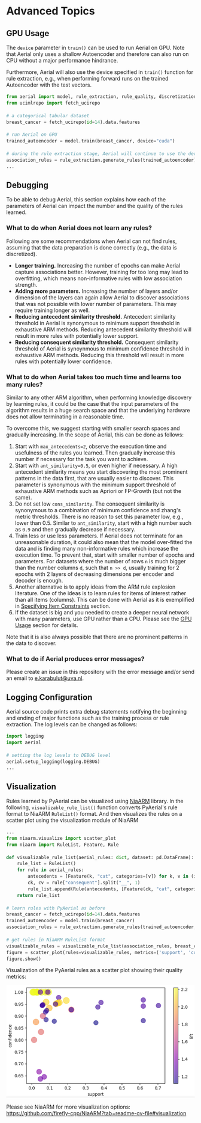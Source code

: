 # Advanced Topics

## GPU Usage

The `device` parameter in `train()` can be used to run Aerial on GPU. Note that Aerial only uses a shallow Autoencoder and therefore can also run on CPU without a major performance hindrance.

Furthermore, Aerial will also use the device specified in `train()` function for rule extraction, e.g., when performing forward runs on the trained Autoencoder with the test vectors.

```python
from aerial import model, rule_extraction, rule_quality, discretization
from ucimlrepo import fetch_ucirepo

# a categorical tabular dataset
breast_cancer = fetch_ucirepo(id=14).data.features

# run Aerial on GPU
trained_autoencoder = model.train(breast_cancer, device="cuda")

# during the rule extraction stage, Aerial will continue to use the device specified above
association_rules = rule_extraction.generate_rules(trained_autoencoder)
...
```

## Debugging

To be able to debug Aerial, this section explains how each of the parameters of Aerial can impact the number and the quality of the rules learned.

### What to do when Aerial does not learn any rules?

Following are some recommendations when Aerial can not find rules, assuming that the data preparation is done correctly (e.g., the data is discretized).

- **Longer training.** Increasing the number of epochs can make Aerial capture associations better. However, training for too long may lead to overfitting, which means non-informative rules with low association strength.
- **Adding more parameters.** Increasing the number of layers and/or dimension of the layers can again allow Aerial to discover associations that was not possible with lower number of parameters. This may require training longer as well.
- **Reducing antecedent similarity threshold.** Antecedent similarity threshold in Aerial is synonymous to minimum support threshold in exhaustive ARM methods. Reducing antecedent similarity threshold will result in more rules with potentially lower support.
- **Reducing consequent similarity threshold.** Consequent similarity threshold of Aerial is synoynmous to minimum confidence threshold in exhaustive ARM methods. Reducing this threshold will result in more rules with potentially lower confidence.

### What to do when Aerial takes too much time and learns too many rules?

Similar to any other ARM algorithm, when performing knowledge discovery by learning rules, it could be the case that the input parameters of the algorithm results in a huge search space and that the underlying hardware does not allow terminating in a reasonable time.

To overcome this, we suggest starting with smaller search spaces and gradually increasing. In the scope of Aerial, this can be done as follows:

1. Start with `max_antecedents=2`, observe the execution time and usefulness of the rules you learned. Then gradually increase this number if necessary for the task you want to achieve.
2. Start with `ant_similarity=0.5`, or even higher if necessary. A high antecedent similarity means you start discovering the most prominent patterns in the data first, that are usually easier to discover. This parameter is synonymous with the minimum support threshold of exhaustive ARM methods such as Apriori or FP-Growth (but not the same).
3. Do not set low `cons_similarity`. The consequent similarity is synonymous to a combination of minimum confidence and zhang's metric thresholds. There is no reason to set this parameter low, e.g., lower than 0.5. Similar to `ant_similarity`, start with a high number such as `0.9` and then gradually decrease if necessary.
4. Train less or use less parameters. If Aerial does not terminate for an unreasonable duration, it could also mean that the model over-fitted the data and is finding many non-informative rules which increase the execution time. To prevent that, start with smaller number of epochs and parameters. For datasets where the number of rows `n` is much bigger than the number columns `d`, such that `n >> d`, usually training for 2 epochs with 2 layers of decreasing dimensions per encoder and decoder is enough.
5. Another alternative is to apply ideas from the ARM rule explosion literature. One of the ideas is to learn rules for items of interest rather than all items (columns). This can be done with Aerial as it is exemplified in [Specifying Item Constraints](user_guide.md#2-specifying-item-constraints) section.
6. If the dataset is big and you needed to create a deeper neural network with many parameters, use GPU rather than a CPU. Please see the [GPU Usage](#gpu-usage) section for details.

Note that it is also always possible that there are no prominent patterns in the data to discover.

### What to do if Aerial produces error messages?

Please create an issue in this repository with the error message and/or send an email to e.karabulut@uva.nl.

## Logging Configuration

Aerial source code prints extra debug statements notifying the beginning and ending of major functions such as the training process or rule extraction. The log levels can be changed as follows:

```python
import logging
import aerial

# setting the log levels to DEBUG level
aerial.setup_logging(logging.DEBUG)
...
```

## Visualization

Rules learned by PyAerial can be visualized using [NiaARM](https://github.com/firefly-cpp/NiaARM) library. In the following, `visualizable_rule_list()` function converts PyAerial's rule format to NiaARM `RuleList()` format. And then visualizes the rules on a scatter plot using the visualization module of NiaARM

```python
...
from niaarm.visualize import scatter_plot
from niaarm import RuleList, Feature, Rule

def visualizable_rule_list(aerial_rules: dict, dataset: pd.DataFrame):
    rule_list = RuleList()
    for rule in aerial_rules:
        antecedents = [Feature(k, "cat", categories=[v]) for k, v in (i.split("__", 1) for i in rule["antecedents"])]
        ck, cv = rule["consequent"].split("__", 1)
        rule_list.append(Rule(antecedents, [Feature(ck, "cat", categories=[cv])], transactions=dataset))
    return rule_list

# learn rules with PyAerial as before
breast_cancer = fetch_ucirepo(id=14).data.features
trained_autoencoder = model.train(breast_cancer)
association_rules = rule_extraction.generate_rules(trained_autoencoder, ant_similarity=0.1)

# get rules in NiaARM RuleList format
visualizable_rules = visualizable_rule_list(association_rules, breast_cancer)
figure = scatter_plot(rules=visualizable_rules, metrics=('support', 'confidence', 'lift'), interactive=False)
figure.show()
```

Visualization of the PyAerial rules as a scatter plot showing their quality metrics:

![visualization.png](../../visualization.png)

Please see NiaARM for more visualization options: https://github.com/firefly-cpp/NiaARM?tab=readme-ov-file#visualization
